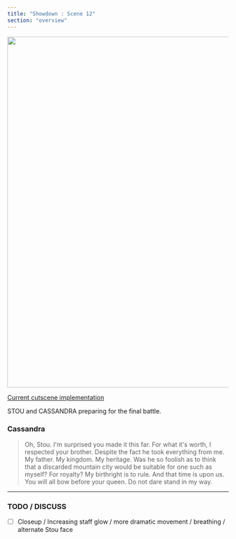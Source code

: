 ```yaml
---
title: "Showdown : Scene 12"
section: "overview"
---
```


<img src="https://www.dropbox.com/s/56yrvad00xfua7g/13_Showdown_03.jpg?raw=1" width="800" />

[Current cutscene implementation](https://www.dropbox.com/s/z0n8mw0clkrl18n/V4B-Scene13-EndConfrontation.mp4?raw=1)

STOU and CASSANDRA preparing for the final battle.

### Cassandra

> Oh, Stou. I'm surprised you made it this far. For what it's worth, I respected your brother. Despite the fact he took everything from me. My father. My kingdom. My heritage. Was he so foolish as to think that a discarded mountain city would be suitable for one such as myself? For royalty? My birthright is to rule. And that time is upon us. You will all bow before your queen. Do not dare stand in my way.

***

### TODO / DISCUSS

- [ ] Closeup / Increasing staff glow / more dramatic movement / breathing / alternate Stou face